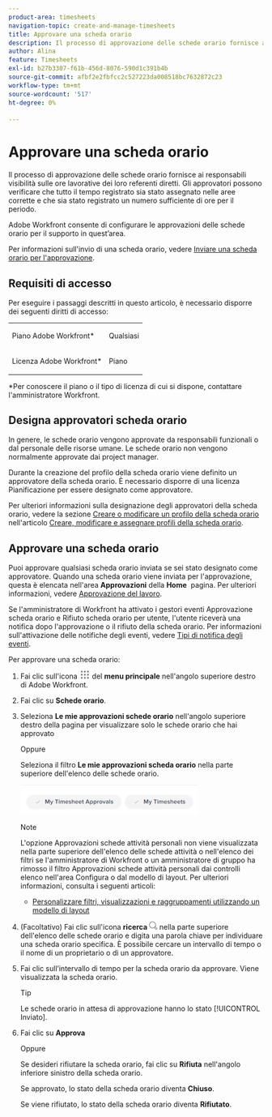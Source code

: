 ```yaml
---
product-area: timesheets
navigation-topic: create-and-manage-timesheets
title: Approvare una scheda orario
description: Il processo di approvazione delle schede orario fornisce ai responsabili visibilità sulle ore lavorative dei loro referenti diretti. Gli approvatori possono verificare che tutto il tempo registrato sia stato assegnato nelle aree corrette e che sia stato registrato un numero sufficiente di ore per il periodo.
author: Alina
feature: Timesheets
exl-id: b27b3307-f61b-456d-8076-590d1c391b4b
source-git-commit: afbf2e2fbfcc2c527223da008518bc7632872c23
workflow-type: tm+mt
source-wordcount: '517'
ht-degree: 0%

---
```


# Approvare una scheda orario

Il processo di approvazione delle schede orario fornisce ai responsabili visibilità sulle ore lavorative dei loro referenti diretti. Gli approvatori possono verificare che tutto il tempo registrato sia stato assegnato nelle aree corrette e che sia stato registrato un numero sufficiente di ore per il periodo.

Adobe Workfront consente di configurare le approvazioni delle schede orario per il supporto in quest’area.

Per informazioni sull&#39;invio di una scheda orario, vedere [Inviare una scheda orario per l&#39;approvazione](../../timesheets/create-and-manage-timesheets/submit-timesheet-for-approval.md).

## Requisiti di accesso

Per eseguire i passaggi descritti in questo articolo, è necessario disporre dei seguenti diritti di accesso:

<table style="table-layout:auto"> 
 <col> 
 </col> 
 <col> 
 </col> 
 <tbody> 
  <tr> 
   <td role="rowheader">Piano Adobe Workfront*</td> 
   <td> <p>Qualsiasi</p> </td> 
  </tr> 
  <tr> 
   <td role="rowheader">Licenza Adobe Workfront*</td> 
   <td> <p>Piano </p> </td> 
  </tr> 
 </tbody> 
</table>

*Per conoscere il piano o il tipo di licenza di cui si dispone, contattare l&#39;amministratore Workfront.

## Designa approvatori scheda orario

In genere, le schede orario vengono approvate da responsabili funzionali o dal personale delle risorse umane. Le schede orario non vengono normalmente approvate dai project manager.

Durante la creazione del profilo della scheda orario viene definito un approvatore della scheda orario. È necessario disporre di una licenza Pianificazione per essere designato come approvatore.

Per ulteriori informazioni sulla designazione degli approvatori della scheda orario, vedere la sezione [Creare o modificare un profilo della scheda orario](../../timesheets/create-and-manage-timesheets/create-timesheet-profiles.md#create) nell&#39;articolo [Creare, modificare e assegnare profili della scheda orario](../../timesheets/create-and-manage-timesheets/create-timesheet-profiles.md).

## Approvare una scheda orario

Puoi approvare qualsiasi scheda orario inviata se sei stato designato come approvatore. Quando una scheda orario viene inviata per l&#39;approvazione, questa è elencata nell&#39;area **Approvazioni** della **Home**  pagina. Per ulteriori informazioni, vedere [Approvazione del lavoro](../../review-and-approve-work/manage-approvals/approving-work.md).

Se l&#39;amministratore di Workfront ha attivato i gestori eventi Approvazione scheda orario e Rifiuto scheda orario per utente, l&#39;utente riceverà una notifica dopo l&#39;approvazione o il rifiuto della scheda orario. Per informazioni sull&#39;attivazione delle notifiche degli eventi, vedere [Tipi di notifica degli eventi](../../administration-and-setup/manage-workfront/emails/event-notifications-available-in-wf.md).

Per approvare una scheda orario:

1. Fai clic sull&#39;icona ![](assets/main-menu-icon.png) del **menu principale** nell&#39;angolo superiore destro di Adobe Workfront.
1. Fai clic su **Schede orario**.
1. Seleziona **Le mie approvazioni schede orario** nell&#39;angolo superiore destro della pagina per visualizzare solo le schede orario che hai approvato

   Oppure

   Seleziona il filtro **Le mie approvazioni scheda orario** nella parte superiore dell&#39;elenco delle schede orario.

   ![](assets/my-timesheet-approvals-my-timesheets-pills-on-timesheets-list-nwe-350x58.png)

   >[!NOTE]
   >
   >L&#39;opzione Approvazioni schede attività personali non viene visualizzata nella parte superiore dell&#39;elenco delle schede attività o nell&#39;elenco dei filtri se l&#39;amministratore di Workfront o un amministratore di gruppo ha rimosso il filtro Approvazioni schede attività personali dai controlli elenco nell&#39;area Configura o dal modello di layout. Per ulteriori informazioni, consulta i seguenti articoli:
   >
   >   
   >   
   >   * [Personalizzare filtri, visualizzazioni e raggruppamenti utilizzando un modello di layout](../../administration-and-setup/customize-workfront/use-layout-templates/customize-fvg-list-controls-layout-template.md)
   >   
   >

1. (Facoltativo) Fai clic sull&#39;icona **ricerca** ![](assets/search-icon.png) nella parte superiore dell&#39;elenco delle schede orario e digita una parola chiave per individuare una scheda orario specifica. È possibile cercare un intervallo di tempo o il nome di un proprietario o di un approvatore.
1. Fai clic sull’intervallo di tempo per la scheda orario da approvare. Viene visualizzata la scheda orario.

   >[!TIP]
   >
   >Le schede orario in attesa di approvazione hanno lo stato [!UICONTROL Inviato].


1. Fai clic su **Approva**

   Oppure

   Se desideri rifiutare la scheda orario, fai clic su **Rifiuta** nell&#39;angolo inferiore sinistro della scheda orario.

   Se approvato, lo stato della scheda orario diventa **Chiuso**.

   Se viene rifiutato, lo stato della scheda orario diventa **Rifiutato**.
